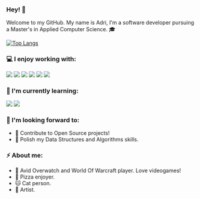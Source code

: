 ### Hey! 👋

Welcome to my GitHub. My name is Adri, I'm a software developer pursuing a Master's in Applied Computer Science. 🎓

[![Top Langs](https://github-readme-stats.vercel.app/api/top-langs/?username=adrisango&layout=donut)](https://github.com/adrisango/github-readme-stats)

### 💻 I enjoy working with:

<div display="flex">
    <img src="https://img.shields.io/badge/Java-820404?style=for-the-badge&logo=openjdk&logoColor=white"/>
    <img src="https://img.shields.io/badge/Spring Boot-6DB33F?style=for-the-badge&logo=spring&logoColor=white"/>  
    <img src="https://img.shields.io/badge/MySQL-00000F?style=for-the-badge&logo=mysql&logoColor=white"/>
    <img src="https://img.shields.io/badge/Amazon_AWS-232F3E?style=for-the-badge&logo=amazon-aws&logoColor=white"/>
    <img src="https://img.shields.io/badge/JavaScript-F7DF1E?style=for-the-badge&logo=javascript&logoColor=black"/>
    <img src="https://img.shields.io/badge/Node.js-43853D?style=for-the-badge&logo=node.js&logoColor=white"/>
</div>

### 🌱 I'm currently learning: 

<div display="flex">
    <img src="https://img.shields.io/badge/react-%2320232a.svg?style=for-the-badge&logo=react&logoColor=%2361DAFB"/>
    <img src="https://img.shields.io/badge/MongoDB-4EA94B?style=for-the-badge&logo=mongodb&logoColor=white"/>
</div>

### 🚀 I'm looking forward to:

- 🤝 Contribute to Open Source projects!
- 📝 Polish my Data Structures and Algorithms skills.

### ⚡ About me:

- 👾 Avid Overwatch and World Of Warcraft player. Love videogames!
- 🍕 Pizza enjoyer.
- 🐱 Cat person. 
- 🎨 Artist.

